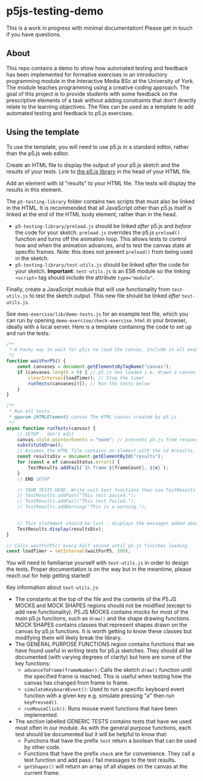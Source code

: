 # p5js-testing-demo

This is a work in progress with minimal documentation! Please get in touch if you have questions.

## About
This repo contains a demo to show how automated testing and feedback has been implemented for formative exercises in an introductory programming module in the Interactive Media BSc at the University of York. The module teaches programming using a creative coding approach. The goal of this project is to provide students with some feedback on the prescriptive elements of a task without adding constraints that don't directly relate to the learning objectives. The files can be used as a template to add automated testing and feedback to p5.js exercises.

## Using the template
To use the template, you will need to use p5.js in a standard editor, rather than the p5.js web editor. 

Create an HTML file to display the output of your p5.js sketch and the results of your tests. Link to [the p5.js library](https://p5js.org/get-started/#settingUp) in the head of your HTML file.

Add an element with id "results" to your HTML file. The tests will display the results in this element.

The `p5-testing-library` folder contains two scripts that must also be linked in the HTML. It is recommended that all JavaScript other than p5.js itself is linked at the end of the HTML body element, rather than in the head.
- `p5-testing-library/preload.js` should be linked *after* p5.js and *before* the code for your sketch. `preload.js` overrides the p5.js `preload()` function and turns off the animation loop. This allows tests to control how and when the animation advances, and to test the canvas state at specific frames. Note: this does not prevent `preload()` from being used in the sketch.
- `p5-testing-library/test-utils.js` should be linked *after* the code for your sketch. **Important**: `test-utils.js` is an ES6 module so the linking `<script>` tag should include the attribute `type="module"`.

Finally, create a JavaScript module that will use functionality from `test-utils.js` to test the sketch output. This new file should be linked *after* `test-utils.js`.

See `demo-exercise/lib/demo-tests.js` for an example test file, which you can run by opening `demo-exercise/check-exercise.html` in your browser, ideally with a local server. Here is a template containing the code to set up and run the tests:

```javascript
/**
 * A hacky way to wait for p5js to load the canvas. Include in all exercise test files.
 */
function waitForP5() {
    const canvases = document.getElementsByTagName("canvas");
    if (canvases.length > 0) { // p5.js has loaded i.e. drawn a canvas
        clearInterval(loadTimer); // Stop the timer
        runTests(canvases[0]); // Run the tests below
    }
}

/**
 * Run all tests.
 * @param {HTMLElement} canvas The HTML canvas created by p5.js
 */
async function runTests(canvas) {
    // SETUP - don't edit
    canvas.style.pointerEvents = "none"; // prevents p5.js from responding to mouse events independent of the tests
    substituteDraw(); 
    // Assumes the HTML file contains an element with the id #results.
    const resultsDiv = document.getElementById("results");
    for (const e of canvasStatus.errors) {
        TestResults.addFail(`In frame ${frameCount}, ${e}`);
    }
    // END SETUP

    // YOUR TESTS HERE. Write unit test functions then use TestResults static methods to show test results e.g.:
    // TestResults.addPass("This test passed.");
    // TestResults.addFail("This test failed.");
    // TestResults.addWarning("This is a warning.");

    
    // This statement should be last - displays the messages added above
    TestResults.display(resultsDiv);
}

// Calls waitForP5() every half second until p5.js finishes loading
const loadTimer = setInterval(waitForP5, 500);
```

You will need to familiarise yourself with `test-utils.js` in order to design the tests. Proper documentation is on the way but in the meantime, please reach out for help getting started!

Key information about `test-utils.js`:
- The constants at the top of the file and the contents of the P5.JS MOCKS and MOCK SHAPES regions should not be modified (except to add new functionality). P5.JS MOCKS contains mocks for most of the main p5.js functions, such as `draw()` and the shape drawing functions. MOCK SHAPES contains classes that represent shapes drawn on the canvas by p5.js functions. It is worth getting to know these classes but modifying them will likely break the library.
- The GENERAL PURPOSE FUNCTIONS region contains functions that we have found useful in writing tests for p5.js sketches. They should all be documented (with varying degrees of clarity) but here are some of the key functions:
    - `advanceToFrame(frameNumber)`: Calls the sketch `draw()` function until the specified frame is reached. This is useful when testing how the canvas has changed from frame to frame.
    - `simulateKeyboardEvent()`: Used to run a specific keyboard event function with a given key e.g. simulate pressing "a" then run `keyPressed()`.
    - `runMouseClick()`: Runs mouse event functions that have been implemented.
- The section labelled GENERIC TESTS contains tests that have we used most often in our module. As with the general purpose functions, each test should be documented but it will be helpful to know that:
    - Functions that have the prefix `test` return a boolean that can be used by other code.
    - Functions that have the prefix `check` are for convenience. They call a test function and add pass / fail messages to the test results.
    - `getShapes()` will return an array of all shapes on the canvas at the current frame. 